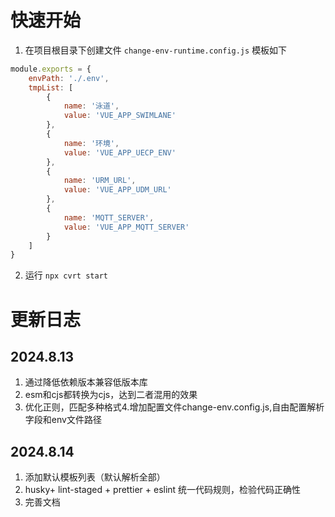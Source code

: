 # 快速开始

1. 在项目根目录下创建文件 `change-env-runtime.config.js`
模板如下

```js
module.exports = {
    envPath: './.env',
    tmpList: [
        {
            name: '泳道',
            value: 'VUE_APP_SWIMLANE'
        },
        {
            name: '环境',
            value: 'VUE_APP_UECP_ENV'
        },
        {
            name: 'URM_URL',
            value: 'VUE_APP_UDM_URL'
        },
        {
            name: 'MQTT_SERVER',
            value: 'VUE_APP_MQTT_SERVER'
        }
    ]
}
```

2. 运行 `npx cvrt start`

# 更新日志
## 2024.8.13
1. 通过降低依赖版本兼容低版本库
2. esm和cjs都转换为cjs，达到二者混用的效果
3. 优化正则，匹配多种格式4.增加配置文件change-env.config.js,自由配置解析字段和env文件路径

## 2024.8.14
1. 添加默认模板列表（默认解析全部）
2. husky+ lint-staged + prettier + eslint 统一代码规则，检验代码正确性
3. 完善文档